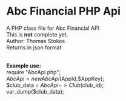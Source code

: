 # Abc Financial PHP Api 
A PHP class file for Abc Financial API<br>
This is <strong>not</strong> complete yet. <Br>
Author: Thomas Stokes <br>
Returns in json format<br><br>

<strong>Example use:</strong> <br>
require "AbcApi.php";<br>
$AbcApi = new AbcApi($AppId,$AppKey);<br>
$club_data = $AbcApi->Club($club_id);<br>
var_dump($club_data);<br>
